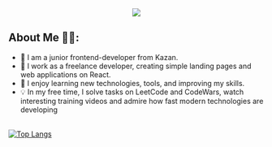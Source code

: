 <div id="header" align="center">
  <img src="https://media2.giphy.com/media/v1.Y2lkPTc5MGI3NjExbWNxYnA2M2o2M2g1ZGJwdjJrN2E5dGN2b3N5Zmd0cGxvb2xzZDNxaiZlcD12MV9pbnRlcm5hbF9naWZfYnlfaWQmY3Q9Zw/L1R1tvI9svkIWwpVYr/giphy.gif"/>
</div>

## About Me 👩‍💻:

- 🌇 I am a junior frontend-developer from Kazan.
- 🔭 I work as a freelance developer, creating simple landing pages and web applications on React.
- 🌱 I enjoy learning new technologies, tools, and improving my skills.
- 💡 In my free time, I solve tasks on LeetCode and CodeWars, watch interesting training videos and admire how fast modern technologies are developing  
  <br>

[![Top Langs](https://github-readme-stats.vercel.app/api/top-langs/?username=Deanisya&layout=compact&show_icons=true&theme=radical)](https://github.com/Deanisya/github-readme-stats)



